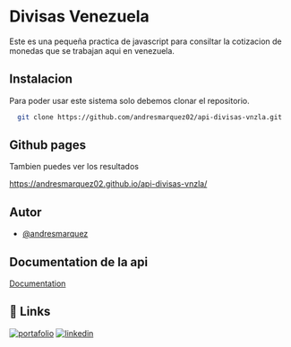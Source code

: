# Divisas Venezuela

Este es una pequeña practica de javascript para consiltar la
cotizacion de monedas que se trabajan aqui en venezuela.




## Instalacion

Para poder usar este sistema solo debemos clonar el repositorio.

```bash
  git clone https://github.com/andresmarquez02/api-divisas-vnzla.git
```

## Github pages

Tambien puedes ver los resultados

https://andresmarquez02.github.io/api-divisas-vnzla/

## Autor

- [@andresmarquez](https://www.github.com/andresmarquez02)


## Documentation de la api

[Documentation](https://api-divisas-ve-web.pages.dev/)

## 🔗 Links
[![portafolio](https://img.shields.io/badge/my_portfolio-000?style=for-the-badge&logo=ko-fi&logoColor=white)](https://andresmarquez02.github.io/)
[![linkedin](https://img.shields.io/badge/linkedin-0A66C2?style=for-the-badge&logo=linkedin&logoColor=white)](https://www.linkedin.com/in/andres-marquez-02/)
